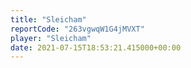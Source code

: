 ```yaml
---
title: "Sleicham"
reportCode: "263vgwqW1G4jMVXT"
player: "Sleicham"
date: 2021-07-15T18:53:21.415000+00:00
---
```

